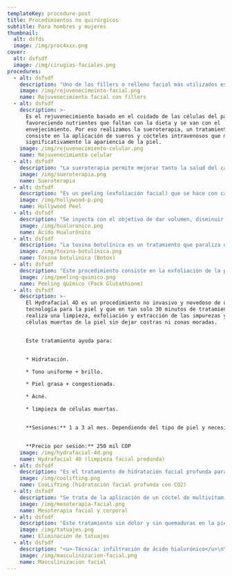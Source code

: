 ```yaml
---
templateKey: procedure-post
title: Procedimientos no quirúrgicos
subtitle: Para hombres y mujeres
thumbnail:
  alt: dsfds
  image: /img/proc4xxx.png
cover:
  alt: dsfsdf
  image: /img/cirugias-faciales.png
procedures:
  - alt: dsfsdf
    description: "Uno de los fillers o relleno facial más utilizados es el ácido hialurónico. Este forma parte de la piel y en algunas ocasiones por la genética de cada paciente se va perdiendo el volúmen de los tejidos y el aspecto hidratado. En Carvajal utilizamos rellenos de última tecnología\_ aprobados por la FDA."
    image: /img/rejuvenecimeinto-facial.png
    name: Rejuvenecimiento facial con fillers
  - alt: dsfsdf
    description: >-
      Es el rejuvenecimiento basado en el cuidado de las células del paciente,
      favoreciendo nutrientes que faltan con la dieta y se van con el
      envejecimiento. Por eso realizamos la sueroterapia, un tratamiento que
      consiste en la aplicación de sueros y cócteles intravenosos que mejoran
      significativamente la apariencia de la piel.
    image: /img/rejuvenecimiento-celular.png
    name: Rejuvenecimiento celular
  - alt: dsfsdf
    description: "La sueroterapia permite mejorar tanto la salud del cabello, de la piel, así como la salud interna del organismo. Para ello se preparan sueros personalizados con vitaminas, oligoelementos o fármacos según lo que necesite y desee cada paciente.\n\nEstos son algunos de nuestros sueros:\n\n* Suero DETOX para eliminar toxinas\n* Suero INMUNE BOOST ideal para mejorar las defensas.\n* Suero SKINNY, para acelerar el metabolismo y quemar grasa.\n* Suero HIPERLIPIDEMIA, para el colesterol y los triglicéridos.\n* Suero FOCUS, para mejorar la concentración y memoria.\n* Suero ENERGY, como su nombre lo indica, sirve para dar energía.\n* Suero BRIGHT SKIN, para aclarar la piel, eliminar manchas y dar luz a la piel.\n* Suero SPORT RECOVERY, ideal para la recuperación deportiva de tendones y músculos.\n\n**Aplicaciones:**\_ Depende de las necesidades de cada paciente.\n\n**Precio por aplicación:** 200 mil COP."
    image: /img/sueroterapia.png
    name: Sueroterapia
  - alt: dsfsdf
    description: "Es un peeling (exfoliación facial) que se hace con carbón y un láser que se llama ND Yag. Los resultados que se logran con este rápido e indoloro tratamiento son múltiples, entre los cuales están:\n\n* Una piel rejuvenecida y luminosa.\n* Piel más firme y con un mejor tono.\n* disminuye el exceso de grasa del rostro.\n* Reduce el tamaño de los poros para dar una piel más suave.\n\n\_**Sesiones:** 1 al mes. Dependiendo de la necesidad de cada piel.\n\n\_**Precio por sesión:**\_ 400 mil COP."
    image: /img/hollywood-p.png
    name: Hollywood Peel
  - alt: dsfsdf
    description: "Se inyecta con el objetivo de dar volumen, disminuir las arrugas en la piel al mismo que las previene. Es uno de los procedimientos no quirúrgicos más recomendados por sus resultados favorecedores, ya que también ayudan a la formación de moléculas de agua de la piel.\n\nLa aplicación de ácido hialurónico se puede emplear para:\_\n\n* Aumento de labios.\n* Perfilamiento de mandíbula\_ y ángulos mandibulares.\n* Corrección de irregularidades en nariz.\n* Aumento de mentón.\n\n**Sesiones:** 1 al mes.\n\n**Precio por sesión:**\_ 1 millón COP."
    image: /img/hualuronico.png
    name: Ácido Hualurónico
  - alt: dsfsdf
    description: "La toxina botulínica es un tratamiento que paraliza el músculo donde es aplicado de forma temporal, por lo que disminuye los pliegues de la piel que genera dicho músculo al ser contraído con la expresión facial, lo que otorga una apariencia más lisa, firme, juvenil y renovada de la piel, y sin cambiar la expresión facial.\_\_\n\n**Sesiones:** 1 cada 6 meses.\n\n**Precio por sesión:**\_ 1 millón COP."
    image: /img/toxina-botulinica.png
    name: Toxina botulínica (Botox)
  - alt: dsfsdf
    description: "Este procedimiento consiste en la exfoliación de la piel de forma sutil, logrando una renovación de la piel mediante químicos que ayudan a la eliminación de manchas, arrugas y células muertas, dejando una piel más lisa, sana, hidratada, rejuvenecida y con más brillo.\n\n**Sesiones:**\_ 1 sesión.\n\n**Precio por sesión:**\_ 2 millones COP."
    image: /img/peeling-quimico.png
    name: Peeling químico (Pack Glutathione)
  - alt: dsfsdf
    description: >-
      El Hydrafacial 4D es un procedimiento no invasivo y novedoso de última
      tecnología para la piel y que en tan solo 30 minutos de tratamiento
      realiza una limpieza, exfoliación y extracción de las impurezas y las
      células muertas de la piel sin dejar costras ni zonas moradas.


      Este tratamiento ayuda para:


      * Hidratación.

      * Tono uniforme + brillo.

      * Piel grasa + congestionada.

      * Acné.

      * limpieza de células muertas.


      **Sesiones:** 1 a 3 al mes. Dependiendo del tipo de piel y necesidades.


      **Precio por sesión:** 250 mil COP
    image: /img/hydrafacial-4d.png
    name: Hydrafacial 4D (limpieza facial produnda)
  - alt: dsfsdf
    description: "Es el tratamiento de hidratación facial profunda para desafiar el paso del tiempo: Se trata de un sistema patentado revolucionario que dispara en los tejidos faciales un potente flujo de CO2 combinando una altísima concentración de activos nebulizados a muy alta presión y baja temperatura.\n\n**Resultados:** Efecto de hidratación profunda inmediata que se prolonga con la suma de sesiones posteriores de manera regular.\n\n**Sesiones:** dependiendo de cada paciente.\_\n\n**Precio por sesión:**\_ 400 mil COP."
    image: /img/coolifting.png
    name: CooLifting (hidratación facial profunda con CO2)
  - alt: dsfsdf
    description: "Se trata de la aplicación de un cóctel de multivitaminas y oligoelementos por medio de microinyecciones que permiten ayudar a la calidad de la piel mejorando el aspecto del cabello, la cara y el resto de la piel del cuerpo, otorgando hidratación, favoreciendo la producción de colágeno y logrando gran lozanía en la zona aplicada.\n\n**Sesiones:** 1 a 6 por mes. Dependiendo de la necesidad de cada paciente.\n\n**Precio por sesión:**\_ 1 millón COP.\n\n\\*Producto aprobado por la FDA."
    image: /img/mesoterapia-facial.png
    name: Mesoterapia facial y corporal
  - alt: dsfsdf
    description: "Este tratamiento sin dolor y sin quemaduras en la piel, ayuda a eliminar los tatuajes a través de un láser de última tecnología que no deja cicatrices, con resultados positivos desde la primera sesión. Generalmente las sesiones van de 6 a 10, con un espacio de descanso de un mes entre cada sesión.\n\nA la hora de quitar un tatuaje tomamos en cuenta diferentes aspectos que condicionan los resultados, así como el número de sesiones a realizar, estos son:\n\n* La profundidad a la que está la tinta que depende de la técnica utilizada.\n* El tipo de tinta utilizada.\n* El tiempo que tiene de hecho y su tamaño\n* Los colores\n\n**Precio por sesión:**\_ 400 mil COP. (Dependiendo de la cantidad de sesiones se hacen descuentos)."
    image: /img/tatuajes.png
    name: Eliminación de tatuajes
  - alt: dsfsdf
    description: "<u>-Técnica: infiltración de ácido hialurónico</u>\n\nEl contorno mandibular es uno de los aspectos que más inciden en la forma y definición de la cara. La técnica de infiltración de ácido hialurónico permite moldear los ángulos de la mandíbula, incluyendo el ángulo de la rama de la mandíbula, el contorno y el mentón.\n\nEl ángulo mandibular se puede hacer más pronunciado, generando un aspecto más sexy en los hombres.\n\n**Tiempo:** 30 min.\n\n**Anestesia:** local.\n\n**Resultados:** visibles inmediatamente.\n\n**Precio por sesión:**\_ 1 millón COP."
    image: /img/masculinizacion-facial.png
    name: Masculinizacion facial
---
```


